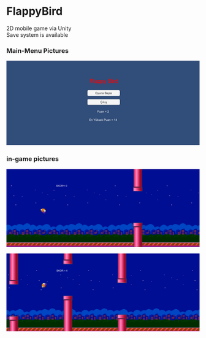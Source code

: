 # FlappyBird
2D mobile game via Unity</br>
Save system is available


### Main-Menu Pictures
![1](/FlappyBird/img/mainmenu.png "mainmenu")

### in-game pictures

![1](/FlappyBird/img/ingame_img1.png "mainmenu")

![1](/FlappyBird/img/ingame_img2.png "mainmenu")
